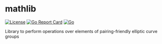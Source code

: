 # mathlib
[![License](https://img.shields.io/badge/license-Apache%202-blue)](LICENSE)
[![Go Report Card](https://goreportcard.com/badge/github.com/IBM/mathlib)](https://goreportcard.com/badge/github.com/IBM/mathlib)
[![Go](https://github.com/IBM/mathlib/actions/workflows/go.yml/badge.svg)](https://github.com/IBM/mathlib/actions/workflows/go.yml/badge.svg)

Library to perform operations over elements of pairing-friendly elliptic curve groups
